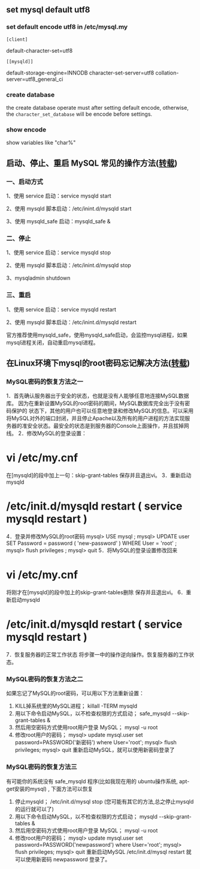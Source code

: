 ## set mysql default utf8 ##

### set default encode utf8 in /etc/mysql.my ###
`[client]`

default-character-set=utf8

`[[mysqld]]`

default-storage-engine=INNODB
character-set-server=utf8
collation-server=utf8_general_ci

### create database ###

the create database operate must after setting default encode, otherwise, the `character_set_database` will be encode before settings.

### show encode ###

show variables like "char%"

##  启动、停止、重启 MySQL 常见的操作方法(<a href="http://blog.csdn.net/aeolus_pu/article/details/9300205">转载</a>) ##

### 一、启动方式 ###

1、使用 service 启动：service mysqld start

2、使用 mysqld 脚本启动：/etc/inint.d/mysqld start

3、使用 mysqld_safe 启动：mysqld_safe &

### 二、停止 ###
 
1、使用 service 启动：service mysqld stop

2、使用 mysqld 脚本启动：/etc/inint.d/mysqld stop

3、mysqladmin shutdown

### 三、重启 ###

1、使用 service 启动：service mysqld restart

2、使用 mysqld  脚本启动：/etc/inint.d/mysqld restart

官方推荐使用mysqld_safe，使用mysqld_safe启动，会监控mysql进程，如果mysql进程关闭，自动重启mysql进程。

## 在Linux环境下mysql的root密码忘记解决方法(<a href="http://lxsym.blog.51cto.com/1364623/477027">转载</a>) ##

### MySQL密码的恢复方法之一 ###
1．首先确认服务器出于安全的状态，也就是没有人能够任意地连接MySQL数据库。 因为在重新设置MySQL的root密码的期间，MySQL数据库完全出于没有密码保护的 状态下，其他的用户也可以任意地登录和修改MySQL的信息。可以采用将MySQL对外的端口封闭，并且停止Apache以及所有的用户进程的方法实现服务器的准安全状态。最安全的状态是到服务器的Console上面操作，并且拔掉网线。
2．修改MySQL的登录设置： 
# vi /etc/my.cnf 
在[mysqld]的段中加上一句：skip-grant-tables 保存并且退出vi。
3．重新启动mysqld 
# /etc/init.d/mysqld restart  ( service mysqld restart )
4．登录并修改MySQL的root密码
mysql> USE mysql ; 
mysql> UPDATE user SET Password = password ( 'new-password' ) WHERE User = 'root' ; 
mysql> flush privileges ; 
mysql> quit
5．将MySQL的登录设置修改回来 
# vi /etc/my.cnf 
将刚才在[mysqld]的段中加上的skip-grant-tables删除 
保存并且退出vi。
6．重新启动mysqld 
# /etc/init.d/mysqld restart   ( service mysqld restart )
7．恢复服务器的正常工作状态
将步骤一中的操作逆向操作。恢复服务器的工作状态。
 
### MySQL密码的恢复方法之二 ###
如果忘记了MySQL的root密码，可以用以下方法重新设置：
1. KILL掉系统里的MySQL进程； 
killall -TERM mysqld
2. 用以下命令启动MySQL，以不检查权限的方式启动； 
safe_mysqld --skip-grant-tables &
3. 然后用空密码方式使用root用户登录 MySQL； 
mysql -u root
4. 修改root用户的密码； 
mysql> update mysql.user set password=PASSWORD('新密码') where User='root'; 
mysql> flush privileges; 
mysql> quit 
重新启动MySQL，就可以使用新密码登录了
 
### MySQL密码的恢复方法三 ###
有可能你的系统没有 safe_mysqld 程序(比如我现在用的 ubuntu操作系统, apt-get安装的mysql) , 下面方法可以恢复
1. 停止mysqld； 
/etc/init.d/mysql stop
(您可能有其它的方法,总之停止mysqld的运行就可以了)
2. 用以下命令启动MySQL，以不检查权限的方式启动； 
mysqld --skip-grant-tables &
3. 然后用空密码方式使用root用户登录 MySQL； 
mysql -u root
4. 修改root用户的密码； 
mysql> update mysql.user set password=PASSWORD('newpassword') where User='root'; 
mysql> flush privileges; 
mysql> quit 
重新启动MySQL
/etc/init.d/mysql restart
就可以使用新密码 newpassword 登录了。
